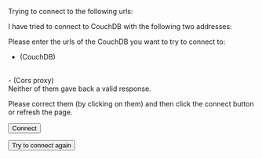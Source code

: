<p ng-show="state.connecting">
Trying to connect to the following urls:
</p>

<p ng-hide="state.disconnected || state.connecting">
I have tried to connect to CouchDB with the following two addresses:
</p>

<p ng-show="state.disconnected && !state.connecting"> Please enter the urls of the CouchDB you want to try to connect to:</p>

- <a href="#" id="couchDBurl" data-type="text"></a> (CouchDB)
<br>
- <a href="#" id="corsProxy" data-type="text" ></a> (Cors proxy)

<div ng-hide="state.disconnected || state.connecting">
Neither of them gave back a valid response.

Please correct them (by clicking on them) and then click the connect
button or refresh the page.
<p>
<button class="btn btn-small btn-primary"
ng-click="connect()">Connect</button>
</p>
</div>


<p ng-show="state.connecting">
<button class="btn btn-small btn-primary"
ng-click="connect()">Try to connect again</button> </p>
